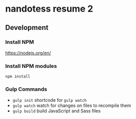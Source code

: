 # nandotess resume 2

## Development

### Install NPM
https://nodejs.org/en/

### Install NPM modules
`npm install`

### Gulp Commands
* `gulp init` shortcode for `gulp watch`
* `gulp watch` watch for changes on files to recompile them
* `gulp build` build JavaScript and Sass files
